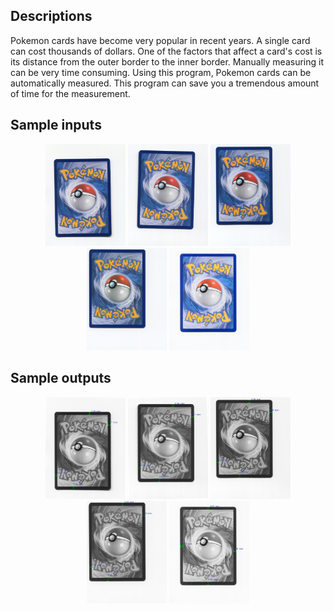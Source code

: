 ## Descriptions

Pokemon cards have become very popular in recent years. A single card can cost thousands of dollars. One of the factors that affect a card's cost is its distance from the outer border to the inner border. Manually measuring it can be very time consuming. Using this program, Pokemon cards can be automatically measured. This program can save you a tremendous amount of time for the measurement.

## Sample inputs
<p align="center">
	<img src="backside/0217B001.jpg" width="128"/>
	<img src="backside/0217B002.jpg" width="128"/>
	<img src="backside/0217B014.jpg" width="128"/>
	<img src="backside/0217B044.jpg" width="128"/>
	<img src="backside/0217B025.jpg" width="128"/>
</p>

## Sample outputs
<p align="center">
	<img src="outputs/0217B001.jpg" width="128"/>
	<img src="outputs/0217B002.jpg" width="128"/>
	<img src="outputs/0217B014.jpg" width="128"/>
	<img src="outputs/0217B044.jpg" width="128"/>
	<img src="outputs/0217B025.jpg" width="128"/>
</p>